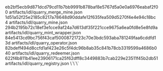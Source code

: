 eb2bf5ecb9d871dcd79cd11b7bb9991b878baf8e5767d5a0e0a6976eabaf2f00  artifacts/idl/quarry_merge_mine.json
1d51a52f25e2185c8217a78648d90ddafe12f635fea509d5270f4e4e94c18bc4  artifacts/idl/quarry_mine.json
294b2195b72c18ef3e1cce9af24a7d613df35f221cce9675a6ea0fd8e5e8fd9a  artifacts/idl/quarry_mint_wrapper.json
84e5413cd9bc756f43caf50008721723c70e3bdc593aba781249faa6cddfd13d  artifacts/idl/quarry_operator.json
82bdeff494d8ccfd1af423e26c5f4dc96b8ab35c841b78cb3319599a4686b040  artifacts/idl/quarry_redeemer.json
622f4b811b41ee23906171ca25f62dff8c3449883b7cab229e23511f45b2db51  artifacts/idl/quarry_registry.json
\\\`\\\`\\\`
